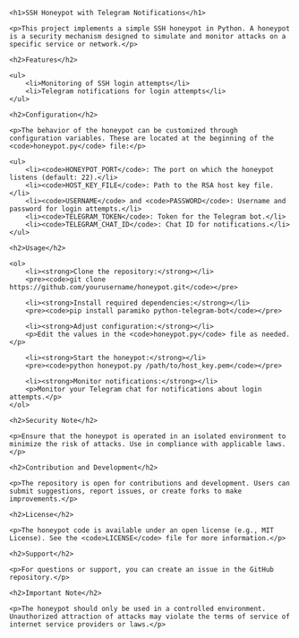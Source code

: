 <!DOCTYPE html>
<html lang="en">

<head>
    <meta charset="UTF-8">
    <meta name="viewport" content="width=device-width, initial-scale=1.0">
    <title>SSH Honeypot Documentation</title>
</head>

<body>

    <h1>SSH Honeypot with Telegram Notifications</h1>

    <p>This project implements a simple SSH honeypot in Python. A honeypot is a security mechanism designed to simulate and monitor attacks on a specific service or network.</p>

    <h2>Features</h2>

    <ul>
        <li>Monitoring of SSH login attempts</li>
        <li>Telegram notifications for login attempts</li>
    </ul>

    <h2>Configuration</h2>

    <p>The behavior of the honeypot can be customized through configuration variables. These are located at the beginning of the <code>honeypot.py</code> file:</p>

    <ul>
        <li><code>HONEYPOT_PORT</code>: The port on which the honeypot listens (default: 22).</li>
        <li><code>HOST_KEY_FILE</code>: Path to the RSA host key file.</li>
        <li><code>USERNAME</code> and <code>PASSWORD</code>: Username and password for login attempts.</li>
        <li><code>TELEGRAM_TOKEN</code>: Token for the Telegram bot.</li>
        <li><code>TELEGRAM_CHAT_ID</code>: Chat ID for notifications.</li>
    </ul>

    <h2>Usage</h2>

    <ol>
        <li><strong>Clone the repository:</strong></li>
        <pre><code>git clone https://github.com/yourusername/honeypot.git</code></pre>

        <li><strong>Install required dependencies:</strong></li>
        <pre><code>pip install paramiko python-telegram-bot</code></pre>

        <li><strong>Adjust configuration:</strong></li>
        <p>Edit the values in the <code>honeypot.py</code> file as needed.</p>

        <li><strong>Start the honeypot:</strong></li>
        <pre><code>python honeypot.py /path/to/host_key.pem</code></pre>

        <li><strong>Monitor notifications:</strong></li>
        <p>Monitor your Telegram chat for notifications about login attempts.</p>
    </ol>

    <h2>Security Note</h2>

    <p>Ensure that the honeypot is operated in an isolated environment to minimize the risk of attacks. Use in compliance with applicable laws.</p>

    <h2>Contribution and Development</h2>

    <p>The repository is open for contributions and development. Users can submit suggestions, report issues, or create forks to make improvements.</p>

    <h2>License</h2>

    <p>The honeypot code is available under an open license (e.g., MIT License). See the <code>LICENSE</code> file for more information.</p>

    <h2>Support</h2>

    <p>For questions or support, you can create an issue in the GitHub repository.</p>

    <h2>Important Note</h2>

    <p>The honeypot should only be used in a controlled environment. Unauthorized attraction of attacks may violate the terms of service of internet service providers or laws.</p>

</body>

</html>
